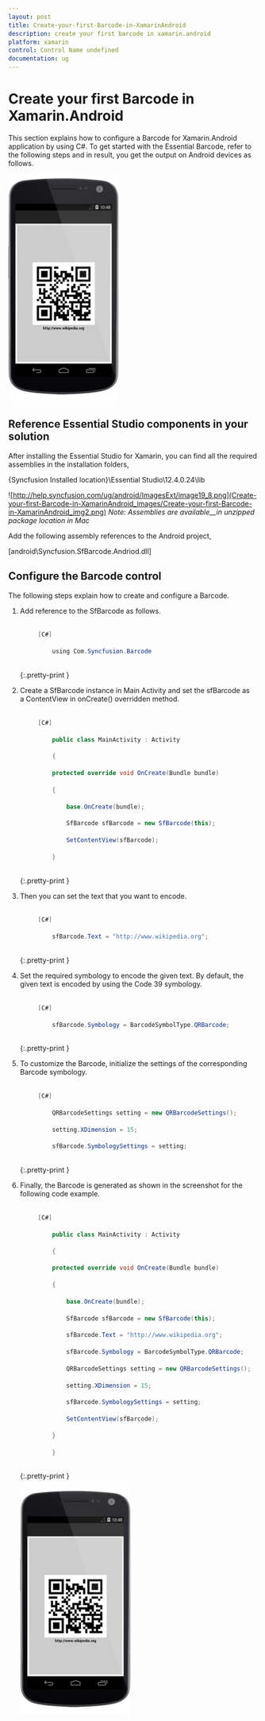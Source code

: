 ```yaml
---
layout: post
title: Create-your-first-Barcode-in-XamarinAndroid
description: create your first barcode in xamarin.android
platform: xamarin
control: Control Name undefined
documentation: ug
---
```


# Create your first Barcode in Xamarin.Android

This section explains how to configure a Barcode for Xamarin.Android application by using C#. To get started with the Essential Barcode, refer to the following steps and in result, you get the output on Android devices as follows.

![C:/Users/nijamudeen/Desktop/Android_Barcode_FT_Images/Documentation/UG SS Android landscape frame/QR_code.png](Create-your-first-Barcode-in-XamarinAndroid_images/Create-your-first-Barcode-in-XamarinAndroid_img1.png)


## Reference Essential Studio components in your solution

After installing the Essential Studio for Xamarin, you can find all the required assemblies in the installation folders,

{Syncfusion Installed location}\Essential Studio\12.4.0.24\lib

![http://help.syncfusion.com/ug/android/ImagesExt/image19_8.png](Create-your-first-Barcode-in-XamarinAndroid_images/Create-your-first-Barcode-in-XamarinAndroid_img2.png)
_Note: Assemblies are available__in unzipped package location in Mac_

Add the following assembly references to the Android project,

[android\Syncfusion.SfBarcode.Andriod.dll]

## Configure the Barcode control

The following steps explain how to create and configure a Barcode.

1. Add reference to the SfBarcode as follows.

   ~~~ cs

        [C#]

            using Com.Syncfusion.Barcode
	
   ~~~
   {:.pretty-print }





2. Create a SfBarcode instance in Main Activity and set the sfBarcode as a ContentView in onCreate() overridden method.

   ~~~ cs

        [C#]

            public class MainActivity : Activity

            {

            protected override void OnCreate(Bundle bundle)

            {

                base.OnCreate(bundle);

                SfBarcode sfBarcode = new SfBarcode(this);

                SetContentView(sfBarcode);

            }
	
   ~~~
   {:.pretty-print }





3. Then you can set the text that you want to encode.

   ~~~ cs

        [C#]

            sfBarcode.Text = "http://www.wikipedia.org";
	
   ~~~
   {:.pretty-print }





4. Set the required symbology to encode the given text. By default, the given text is encoded by using the Code 39 symbology.

   ~~~ cs

        [C#]

            sfBarcode.Symbology = BarcodeSymbolType.QRBarcode;
	
   ~~~
   {:.pretty-print }





5. To customize the Barcode, initialize the settings of the corresponding Barcode symbology.

   ~~~ cs

        [C#]

            QRBarcodeSettings setting = new QRBarcodeSettings();

            setting.XDimension = 15;

            sfBarcode.SymbologySettings = setting;
	
   ~~~
   {:.pretty-print }





6. Finally, the Barcode is generated as shown in the screenshot for the following code example.

   ~~~ cs

        [C#]

            public class MainActivity : Activity

            {

            protected override void OnCreate(Bundle bundle)

            {

                base.OnCreate(bundle);

                SfBarcode sfBarcode = new SfBarcode(this);

                sfBarcode.Text = "http://www.wikipedia.org";

                sfBarcode.Symbology = BarcodeSymbolType.QRBarcode;

                QRBarcodeSettings setting = new QRBarcodeSettings();

                setting.XDimension = 15;

                sfBarcode.SymbologySettings = setting;

                SetContentView(sfBarcode);

            }

            }
	
   ~~~
   {:.pretty-print }





   ![C:/Users/nijamudeen/Desktop/Android_Barcode_FT_Images/Documentation/UG SS Android landscape frame/QR_code.png](Create-your-first-Barcode-in-XamarinAndroid_images/Create-your-first-Barcode-in-XamarinAndroid_img3.png)


